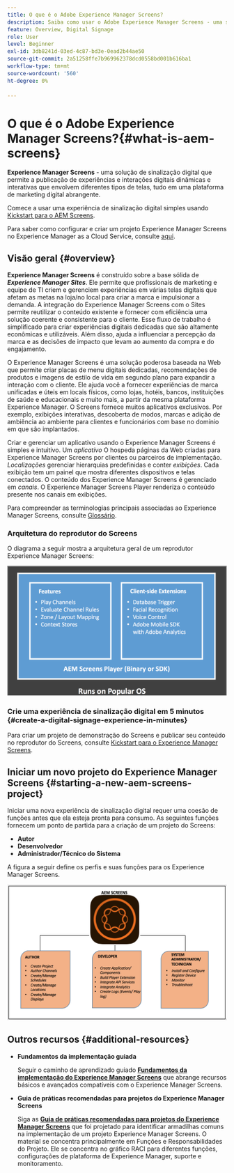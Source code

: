 ```yaml
---
title: O que é o Adobe Experience Manager Screens?
description: Saiba como usar o Adobe Experience Manager Screens - uma solução de sinalização digital - que permite publicar experiências e interações digitais dinâmicas e interativas que envolvem diferentes tipos de telas, tudo em uma plataforma abrangente de marketing digital.
feature: Overview, Digital Signage
role: User
level: Beginner
exl-id: 3db8241d-03ed-4c87-bd3e-0ead2b44ae50
source-git-commit: 2a51258ffe7b969962378dcd0558bd001b616ba1
workflow-type: tm+mt
source-wordcount: '560'
ht-degree: 0%

---
```


# O que é o Adobe Experience Manager Screens?{#what-is-aem-screens}

**Experience Manager Screens** - uma solução de sinalização digital que permite a publicação de experiências e interações digitais dinâmicas e interativas que envolvem diferentes tipos de telas, tudo em uma plataforma de marketing digital abrangente.

Comece a usar uma experiência de sinalização digital simples usando [Kickstart para o AEM Screens](kickstart-for-aem-screens.md).

Para saber como configurar e criar um projeto Experience Manager Screens no Experience Manager as a Cloud Service, consulte [aqui](https://experienceleague.adobe.com/br/docs/experience-manager-screens/using/about-guide).

## Visão geral {#overview}

**Experience Manager Screens** é construído sobre a base sólida de ***Experience Manager Sites***. Ele permite que profissionais de marketing e equipe de TI criem e gerenciem experiências em várias telas digitais que afetam as metas na loja/no local para criar a marca e impulsionar a demanda. A integração do Experience Manager Screens com o Sites permite reutilizar o conteúdo existente e fornecer com eficiência uma solução coerente e consistente para o cliente. Esse fluxo de trabalho é simplificado para criar experiências digitais dedicadas que são altamente econômicas e utilizáveis. Além disso, ajuda a influenciar a percepção da marca e as decisões de impacto que levam ao aumento da compra e do engajamento.

O Experience Manager Screens é uma solução poderosa baseada na Web que permite criar placas de menu digitais dedicadas, recomendações de produtos e imagens de estilo de vida em segundo plano para expandir a interação com o cliente. Ele ajuda você a fornecer experiências de marca unificadas e úteis em locais físicos, como lojas, hotéis, bancos, instituições de saúde e educacionais e muito mais, a partir da mesma plataforma Experience Manager. O Screens fornece muitos aplicativos exclusivos. Por exemplo, exibições interativas, descoberta de modos, marcas e adição de ambiência ao ambiente para clientes e funcionários com base no domínio em que são implantados.

Criar e gerenciar um aplicativo usando o Experience Manager Screens é simples e intuitivo. Um *aplicativo* O hospeda páginas da Web criadas para Experience Manager Screens por clientes ou parceiros de implementação. *Localizações* gerenciar hierarquias predefinidas e conter *exibições*. Cada exibição tem um painel que mostra diferentes dispositivos e telas conectados. O conteúdo dos Experience Manager Screens é gerenciado em *canais*. O Experience Manager Screens Player renderiza o conteúdo presente nos canais em exibições.

Para compreender as terminologias principais associadas ao Experience Manager Screens, consulte [Glossário](screens-glossary.md).

### Arquitetura do reprodutor do Screens

O diagrama a seguir mostra a arquitetura geral de um reprodutor Experience Manager Screens:

![chlimage_1-29](assets/chlimage_1-29.png)

### Crie uma experiência de sinalização digital em 5 minutos {#create-a-digital-signage-experience-in-minutes}

Para criar um projeto de demonstração do Screens e publicar seu conteúdo no reprodutor do Screens, consulte [Kickstart para o Experience Manager Screens](kickstart-for-aem-screens.md).

## Iniciar um novo projeto do Experience Manager Screens {#starting-a-new-aem-screens-project}

Iniciar uma nova experiência de sinalização digital requer uma coesão de funções antes que ela esteja pronta para consumo. As seguintes funções fornecem um ponto de partida para a criação de um projeto do Screens:

* **Autor**
* **Desenvolvedor**
* **Administrador/Técnico do Sistema**

A figura a seguir define os perfis e suas funções para os Experience Manager Screens.

![chlimage_1-30](assets/chlimage_1-30.png)


## Outros recursos {#additional-resources}

* **Fundamentos da implementação guiada**

  Seguir o caminho de aprendizado guiado **[Fundamentos da implementação do Experience Manager Screens](https://experienceleague.adobe.com/?launch=AEM-7a)** que abrange recursos básicos e avançados compatíveis com o Experience Manager Screens.

* **Guia de práticas recomendadas para projetos do Experience Manager Screens**

  Siga as **[Guia de práticas recomendadas para projetos do Experience Manager Screens](/help/using/about-guide.md)** que foi projetado para identificar armadilhas comuns na implementação de um projeto Experience Manager Screens. O material se concentra principalmente em Funções e Responsabilidades do Projeto. Ele se concentra no gráfico RACI para diferentes funções, configurações de plataforma de Experience Manager, suporte e monitoramento.

<!-- DEAD LINK * **New Adobe Customer Support Experience**

   Follow **[Customer One for Enterprise Help](https://docs.adobe.com/content/help/en/customer-one/using/home.htmlhome.html#)** to learn more about Admin Console Support tickets. -->
